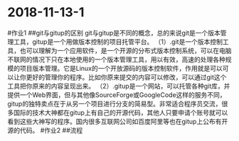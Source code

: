 # 2018-11-13-1
#作业1
##git与gitup的区别
git与gitup是不同的概念，总的来说git是一个版本管理工具，gitup是一个用做版本控制的项目托管平台。
（1）.git是一个版本控制工具，也可以理解为一个应用软件，是一个开源的分布式版本控制系统，可以在电脑不联网的情况下只在本地使用的一个版本管理工具，用以有效，高速的处理各种规模的项目版本管理。它是Linux的一个开放源码的版本控制软件，作用就是可以可以让你更好的管理你的程序。比如你原来提交的内容可以修改，可以通过git这个工具把你原来的内容呈现出来。
（2）.gitup是一个网站，可以托管各种git库，并提供一个Web界面，但与其他像SourceForge或GoogleCode这样的服务不同，gitup的独特卖点在于从另一个项目进行分支的简易型。非常适合程序员交流，很多国际的技术大神都在gitup上有自己的开源代码，其他人只要申请个账号就可以看到这些大神写的程序。国内很多互联网公司如百度阿里等也在gitup上公布有开源的代码。
#作业2
##流程
